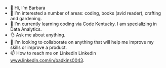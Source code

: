 - 👋 Hi, I’m Barbara
- 👀 I’m interested a number of areas: coding, books (avid reader), crafting and gardening.
- 🌱 I’m currently learning coding via Code Kentucky. I am specializing in Data Analytics.
- 👌 Ask me about anything. 
- 💞️ I’m looking to collaborate on anything that will help me improve my skills or improve a product. 
- 📫 How to reach me on Linkedin Linkedin  www.linkedin.com/in/badkins0043.


<!---
Barleead/Barleead is a ✨ special ✨ repository because its `README.md` (this file) appears on your GitHub profile.
You can click the Preview link to take a look at your changes.
--->
